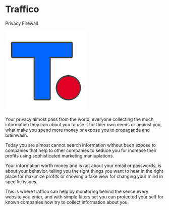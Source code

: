 # Traffico
Privacy Firewall

![alt text](https://raw.githubusercontent.com/proxytype/Traffico/master/assets/logo-256.png)

Your privacy almost pass from the world, everyone collecting the much information they can about you to use it for thier own needs or against you, what make you spend more money or expose you to propaganda and brainwash.

Today you are almost cannot search information without been expose to companies that help to other companies to seduce you for increase their profits using sophisticated marketing maniuplations.

Your information worth money and is not about your email or passwords, is about your behavior, telling you the right things you want to hear in the right place for maximize profits or showing a fake view for changing your mind in specific issues.

This is where traffico can help by monitoring behind the sence every website you enter, and with simple filters set you can protected your self for known companies how try to collect information about you.
